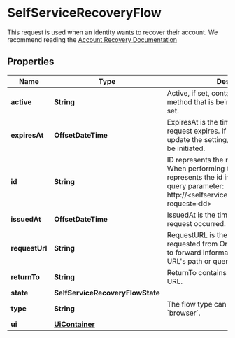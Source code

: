 

# SelfServiceRecoveryFlow

This request is used when an identity wants to recover their account.  We recommend reading the [Account Recovery Documentation](../self-service/flows/password-reset-account-recovery)

## Properties

| Name | Type | Description | Notes |
|------------ | ------------- | ------------- | -------------|
|**active** | **String** | Active, if set, contains the recovery method that is being used. It is initially not set. |  [optional] |
|**expiresAt** | **OffsetDateTime** | ExpiresAt is the time (UTC) when the request expires. If the user still wishes to update the setting, a new request has to be initiated. |  |
|**id** | **String** | ID represents the request&#39;s unique ID. When performing the recovery flow, this represents the id in the recovery ui&#39;s query parameter: http://&lt;selfservice.flows.recovery.ui_url&gt;?request&#x3D;&lt;id&gt; |  |
|**issuedAt** | **OffsetDateTime** | IssuedAt is the time (UTC) when the request occurred. |  |
|**requestUrl** | **String** | RequestURL is the initial URL that was requested from Ory Kratos. It can be used to forward information contained in the URL&#39;s path or query for example. |  |
|**returnTo** | **String** | ReturnTo contains the requested return_to URL. |  [optional] |
|**state** | **SelfServiceRecoveryFlowState** |  |  |
|**type** | **String** | The flow type can either be &#x60;api&#x60; or &#x60;browser&#x60;. |  |
|**ui** | [**UiContainer**](UiContainer.md) |  |  |



